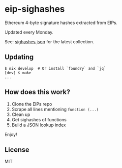 # eip-sighashes

Ethereum 4-byte signature hashes extracted from EIPs.

Updated every Monday.

See: [sighashes.json](https://raw.githubusercontent.com/shazow/eip-sighashes/main/sighashes.json) for the latest collection.

## Updating

```
$ nix develop  # Or install `foundry` and `jq`
[dev] $ make
...
```

## How does this work?

1. Clone the EIPs repo
2. Scrape all lines mentioning `function (...)`
3. Clean up
4. Get sighashes of functions
5. Build a JSON lookup index

Enjoy!

## License
MIT
